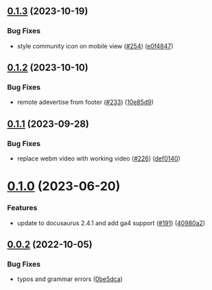 ## [0.1.3](https://github.com/dailydotdev/docs/compare/v0.1.2...v0.1.3) (2023-10-19)


### Bug Fixes

* style community icon on mobile view ([#254](https://github.com/dailydotdev/docs/issues/254)) ([e0f4847](https://github.com/dailydotdev/docs/commit/e0f4847a73b0450135f879360ea5d9207556040a))



## [0.1.2](https://github.com/dailydotdev/docs/compare/v0.1.1...v0.1.2) (2023-10-10)


### Bug Fixes

* remote adevertise from footer ([#233](https://github.com/dailydotdev/docs/issues/233)) ([10e85d9](https://github.com/dailydotdev/docs/commit/10e85d9cb340f09bc218ff613971c13e7c50552c))



## [0.1.1](https://github.com/dailydotdev/docs/compare/v0.1.0...v0.1.1) (2023-09-28)


### Bug Fixes

* replace webm video with working video ([#226](https://github.com/dailydotdev/docs/issues/226)) ([def0140](https://github.com/dailydotdev/docs/commit/def0140c63d5d7b11328fc79b9d1a296e6bf7fc1))



# [0.1.0](https://github.com/dailydotdev/docs/compare/v0.0.2...v0.1.0) (2023-06-20)


### Features

* update to docusaurus 2.4.1 and add ga4 support ([#191](https://github.com/dailydotdev/docs/issues/191)) ([40980a2](https://github.com/dailydotdev/docs/commit/40980a2d87390eb147507e59267955f1dab224ca))



## [0.0.2](https://github.com/dailydotdev/docs/compare/v0.0.1...v0.0.2) (2022-10-05)


### Bug Fixes

* typos and grammar errors ([0be5dca](https://github.com/dailydotdev/docs/commit/0be5dcaa10a339c9e8ad0f05fcbdf35463819e43))



